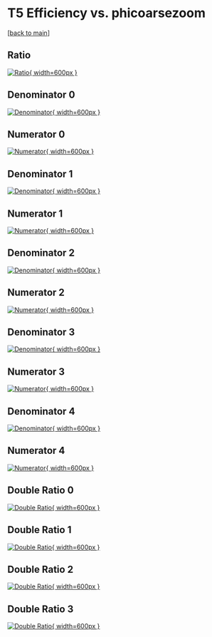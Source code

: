 # T5 Efficiency vs. phicoarsezoom

[[back to main](./)]



## Ratio

[![Ratio](../mtv/var/T5_loweta_11_-1_eff_phicoarsezoom.png){ width=600px }](../mtv/var/T5_loweta_11_-1_eff_phicoarsezoom.pdf)

## Denominator 0

[![Denominator](../mtv/den/T5_loweta_11_-1_eff_phicoarsezoom_den0.png){ width=600px }](../mtv/den/T5_loweta_11_-1_eff_phicoarsezoom_den0.pdf)

## Numerator 0

[![Numerator](../mtv/num/T5_loweta_11_-1_eff_phicoarsezoom_num0.png){ width=600px }](../mtv/num/T5_loweta_11_-1_eff_phicoarsezoom_num0.pdf)

## Denominator 1

[![Denominator](../mtv/den/T5_loweta_11_-1_eff_phicoarsezoom_den1.png){ width=600px }](../mtv/den/T5_loweta_11_-1_eff_phicoarsezoom_den1.pdf)

## Numerator 1

[![Numerator](../mtv/num/T5_loweta_11_-1_eff_phicoarsezoom_num1.png){ width=600px }](../mtv/num/T5_loweta_11_-1_eff_phicoarsezoom_num1.pdf)

## Denominator 2

[![Denominator](../mtv/den/T5_loweta_11_-1_eff_phicoarsezoom_den2.png){ width=600px }](../mtv/den/T5_loweta_11_-1_eff_phicoarsezoom_den2.pdf)

## Numerator 2

[![Numerator](../mtv/num/T5_loweta_11_-1_eff_phicoarsezoom_num2.png){ width=600px }](../mtv/num/T5_loweta_11_-1_eff_phicoarsezoom_num2.pdf)

## Denominator 3

[![Denominator](../mtv/den/T5_loweta_11_-1_eff_phicoarsezoom_den3.png){ width=600px }](../mtv/den/T5_loweta_11_-1_eff_phicoarsezoom_den3.pdf)

## Numerator 3

[![Numerator](../mtv/num/T5_loweta_11_-1_eff_phicoarsezoom_num3.png){ width=600px }](../mtv/num/T5_loweta_11_-1_eff_phicoarsezoom_num3.pdf)

## Denominator 4

[![Denominator](../mtv/den/T5_loweta_11_-1_eff_phicoarsezoom_den4.png){ width=600px }](../mtv/den/T5_loweta_11_-1_eff_phicoarsezoom_den4.pdf)

## Numerator 4

[![Numerator](../mtv/num/T5_loweta_11_-1_eff_phicoarsezoom_num4.png){ width=600px }](../mtv/num/T5_loweta_11_-1_eff_phicoarsezoom_num4.pdf)

## Double Ratio 0

[![Double Ratio](../mtv/ratio/T5_loweta_11_-1_eff_phicoarsezoom_ratio0.png){ width=600px }](../mtv/ratio/T5_loweta_11_-1_eff_phicoarsezoom_ratio0.pdf)

## Double Ratio 1

[![Double Ratio](../mtv/ratio/T5_loweta_11_-1_eff_phicoarsezoom_ratio1.png){ width=600px }](../mtv/ratio/T5_loweta_11_-1_eff_phicoarsezoom_ratio1.pdf)

## Double Ratio 2

[![Double Ratio](../mtv/ratio/T5_loweta_11_-1_eff_phicoarsezoom_ratio2.png){ width=600px }](../mtv/ratio/T5_loweta_11_-1_eff_phicoarsezoom_ratio2.pdf)

## Double Ratio 3

[![Double Ratio](../mtv/ratio/T5_loweta_11_-1_eff_phicoarsezoom_ratio3.png){ width=600px }](../mtv/ratio/T5_loweta_11_-1_eff_phicoarsezoom_ratio3.pdf)

